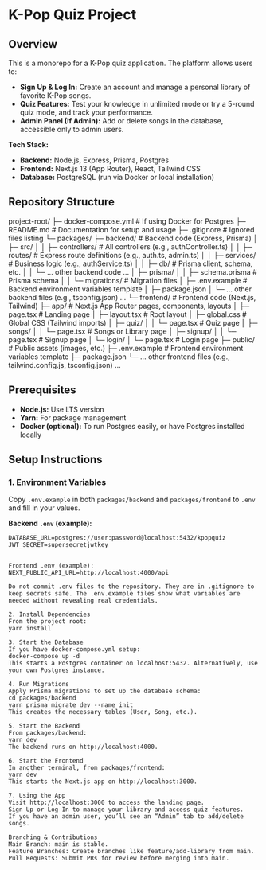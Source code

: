 # K-Pop Quiz Project

## Overview
This is a monorepo for a K-Pop quiz application. The platform allows users to:

- **Sign Up & Log In:** Create an account and manage a personal library of favorite K-Pop songs.
- **Quiz Features:** Test your knowledge in unlimited mode or try a 5-round quiz mode, and track your performance.
- **Admin Panel (If Admin):** Add or delete songs in the database, accessible only to admin users.

**Tech Stack:**
- **Backend:** Node.js, Express, Prisma, Postgres
- **Frontend:** Next.js 13 (App Router), React, Tailwind CSS
- **Database:** PostgreSQL (run via Docker or local installation)

## Repository Structure
project-root/
├─ docker-compose.yml            # If using Docker for Postgres
├─ README.md                     # Documentation for setup and usage
├─ .gitignore                    # Ignored files listing
└─ packages/
   ├─ backend/                   # Backend code (Express, Prisma)
   │  ├─ src/
   │  │  ├─ controllers/         # All controllers (e.g., authController.ts)
   │  │  ├─ routes/              # Express route definitions (e.g., auth.ts, admin.ts)
   │  │  ├─ services/            # Business logic (e.g., authService.ts)
   │  │  ├─ db/                  # Prisma client, schema, etc.
   │  │  └─ ... other backend code ...
   │  ├─ prisma/
   │  │  ├─ schema.prisma        # Prisma schema
   │  │  └─ migrations/          # Migration files
   │  ├─ .env.example            # Backend environment variables template
   │  ├─ package.json
   │  └─ ... other backend files (e.g., tsconfig.json) ...
   └─ frontend/                  # Frontend code (Next.js, Tailwind)
      ├─ app/                    # Next.js App Router pages, components, layouts
      │  ├─ page.tsx            # Landing page
      │  ├─ layout.tsx          # Root layout
      │  ├─ global.css          # Global CSS (Tailwind imports)
      │  ├─ quiz/
      │  │  └─ page.tsx         # Quiz page
      │  ├─ songs/
      │  │  └─ page.tsx         # Songs or Library page
      │  ├─ signup/
      │  │  └─ page.tsx         # Signup page
      │  └─ login/
      │     └─ page.tsx         # Login page
      ├─ public/                # Public assets (images, etc.)
      ├─ .env.example           # Frontend environment variables template
      ├─ package.json
      └─ ... other frontend files (e.g., tailwind.config.js, tsconfig.json) ...


## Prerequisites
- **Node.js:** Use LTS version
- **Yarn:** For package management
- **Docker (optional):** To run Postgres easily, or have Postgres installed locally

## Setup Instructions

### 1. Environment Variables
Copy `.env.example` in both `packages/backend` and `packages/frontend` to `.env` and fill in your values.

**Backend `.env` (example):**
```env
DATABASE_URL=postgres://user:password@localhost:5432/kpopquiz
JWT_SECRET=supersecretjwtkey


Frontend .env (example):
NEXT_PUBLIC_API_URL=http://localhost:4000/api

Do not commit .env files to the repository. They are in .gitignore to keep secrets safe. The .env.example files show what variables are needed without revealing real credentials.

2. Install Dependencies
From the project root:
yarn install

3. Start the Database
If you have docker-compose.yml setup:
docker-compose up -d
This starts a Postgres container on localhost:5432. Alternatively, use your own Postgres instance.

4. Run Migrations
Apply Prisma migrations to set up the database schema:
cd packages/backend
yarn prisma migrate dev --name init
This creates the necessary tables (User, Song, etc.).

5. Start the Backend
From packages/backend:
yarn dev
The backend runs on http://localhost:4000.

6. Start the Frontend
In another terminal, from packages/frontend:
yarn dev
This starts the Next.js app on http://localhost:3000.

7. Using the App
Visit http://localhost:3000 to access the landing page.
Sign Up or Log In to manage your library and access quiz features.
If you have an admin user, you’ll see an “Admin” tab to add/delete songs.

Branching & Contributions
Main Branch: main is stable.
Feature Branches: Create branches like feature/add-library from main.
Pull Requests: Submit PRs for review before merging into main.